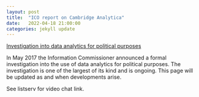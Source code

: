 ```yaml
---
layout: post
title:  "ICO report on Cambridge Analytica"
date:   2022-04-18 21:00:00
categories: jekyll update
---
```


[Investigation into data analytics for political purposes](https://ico.org.uk/action-weve-taken/investigation-into-data-analytics-for-political-purposes/)

In May 2017 the Information Commissioner announced a formal investigation into the use of data analytics for political purposes. The investigation is one of the largest of its kind and is ongoing. This page will be updated as and when developments arise.

See listserv for video chat link. 
